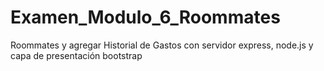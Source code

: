 # Examen_Modulo_6_Roommates
Roommates y agregar Historial de Gastos con servidor express, node.js y capa de presentación bootstrap
